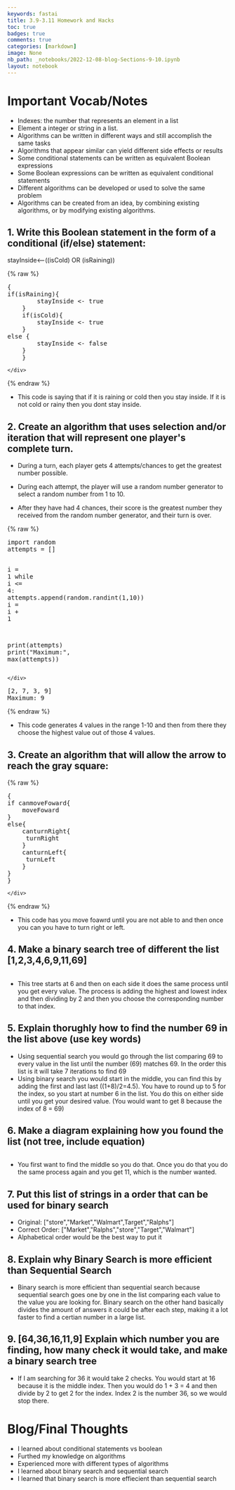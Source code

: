 ```yaml
---
keywords: fastai
title: 3.9-3.11 Homework and Hacks
toc: true 
badges: true
comments: true
categories: [markdown]
image: None
nb_path: _notebooks/2022-12-08-blog-Sections-9-10.ipynb
layout: notebook
---
```


<!--
#################################################
### THIS FILE WAS AUTOGENERATED! DO NOT EDIT! ###
#################################################
# file to edit: _notebooks/2022-12-08-blog-Sections-9-10.ipynb
-->

<div class="container" id="notebook-container">
        
<div class="cell border-box-sizing text_cell rendered"><div class="inner_cell">
<div class="text_cell_render border-box-sizing rendered_html">
<h1 id="Important-Vocab/Notes">Important Vocab/Notes<a class="anchor-link" href="#Important-Vocab/Notes"> </a></h1><ul>
<li>Indexes: the number that represents an element in a list</li>
<li>Element a integer or string in a list.</li>
<li>Algorithms can be written in different ways and still accomplish the same tasks</li>
<li>Algorithms that appear similar can yield different side effects or results</li>
<li>Some conditional statements can be written as equivalent Boolean expressions</li>
<li>Some Boolean expressions can be written as equivalent conditional statements</li>
<li>Different algorithms can be developed or used to solve the same problem</li>
<li>Algorithms can be created from an idea, by combining existing algorithms, or by modifying existing algorithms.</li>
</ul>

</div>
</div>
</div>
<div class="cell border-box-sizing text_cell rendered"><div class="inner_cell">
<div class="text_cell_render border-box-sizing rendered_html">
<h2 id="1.-Write-this-Boolean-statement-in-the-form-of-a-conditional-(if/else)-statement:">1. <strong>Write this Boolean statement in the form of a conditional (if/else) statement:</strong><a class="anchor-link" href="#1.-Write-this-Boolean-statement-in-the-form-of-a-conditional-(if/else)-statement:"> </a></h2><p>stayInside⟵((isCold) OR (isRaining))</p>

</div>
</div>
</div>
    {% raw %}
    
<div class="cell border-box-sizing code_cell rendered">
<div class="input">

<div class="inner_cell">
    <div class="input_area">
<div class=" highlight hl-ipython3"><pre><span></span><span class="p">{</span>
<span class="k">if</span><span class="p">(</span><span class="n">isRaining</span><span class="p">){</span>
        <span class="n">stayInside</span> <span class="o">&lt;-</span> <span class="n">true</span>
    <span class="p">}</span>
    <span class="k">if</span><span class="p">(</span><span class="n">isCold</span><span class="p">){</span>
        <span class="n">stayInside</span> <span class="o">&lt;-</span> <span class="n">true</span>
    <span class="p">}</span>
<span class="k">else</span> <span class="p">{</span>
        <span class="n">stayInside</span> <span class="o">&lt;-</span> <span class="n">false</span>
    <span class="p">}</span>
    <span class="p">}</span>
</pre></div>

    </div>
</div>
</div>

</div>
    {% endraw %}

<div class="cell border-box-sizing text_cell rendered"><div class="inner_cell">
<div class="text_cell_render border-box-sizing rendered_html">
<ul>
<li>This code is saying that if it is raining or cold then you stay inside. If it is not cold or rainy then you dont stay inside.</li>
</ul>

</div>
</div>
</div>
<div class="cell border-box-sizing text_cell rendered"><div class="inner_cell">
<div class="text_cell_render border-box-sizing rendered_html">
<h2 id="2.-Create-an-algorithm-that-uses-selection-and/or-iteration-that-will-represent-one-player's-complete-turn.">2. <strong>Create an algorithm that uses selection and/or iteration that will represent one player's complete turn.</strong><a class="anchor-link" href="#2.-Create-an-algorithm-that-uses-selection-and/or-iteration-that-will-represent-one-player's-complete-turn."> </a></h2><ul>
<li><p>During a turn, each player gets 4 attempts/chances to get the greatest number possible.</p>
</li>
<li><p>During each attempt, the player will use a random number generator to select a random number from 1 to 10.</p>
</li>
<li><p>After they have had 4 chances, their score is the greatest number they received from the random number generator, and their turn is over.</p>
</li>
</ul>

</div>
</div>
</div>
    {% raw %}
    
<div class="cell border-box-sizing code_cell rendered">
<div class="input">

<div class="inner_cell">
    <div class="input_area">
<div class=" highlight hl-ipython3"><pre><span></span><span class="kn">import</span> <span class="nn">random</span>
<span class="n">attempts</span> <span class="o">=</span> <span class="p">[]</span>

<span class="n">i</span> <span class="o">=</span> <span class="mi">1</span> 
<span class="k">while</span> <span class="n">i</span> <span class="o">&lt;=</span> <span class="mi">4</span><span class="p">:</span>
    <span class="n">attempts</span><span class="o">.</span><span class="n">append</span><span class="p">(</span><span class="n">random</span><span class="o">.</span><span class="n">randint</span><span class="p">(</span><span class="mi">1</span><span class="p">,</span><span class="mi">10</span><span class="p">))</span>
    <span class="n">i</span> <span class="o">=</span> <span class="n">i</span> <span class="o">+</span> <span class="mi">1</span>
    
<span class="nb">print</span><span class="p">(</span><span class="n">attempts</span><span class="p">)</span>
<span class="nb">print</span><span class="p">(</span><span class="s2">&quot;Maximum:&quot;</span><span class="p">,</span> <span class="nb">max</span><span class="p">(</span><span class="n">attempts</span><span class="p">))</span>
</pre></div>

    </div>
</div>
</div>

<div class="output_wrapper">
<div class="output">

<div class="output_area">

<div class="output_subarea output_stream output_stdout output_text">
<pre>[2, 7, 3, 9]
Maximum: 9
</pre>
</div>
</div>

</div>
</div>

</div>
    {% endraw %}

<div class="cell border-box-sizing text_cell rendered"><div class="inner_cell">
<div class="text_cell_render border-box-sizing rendered_html">
<ul>
<li>This code generates 4 values in the range 1-10 and then from there they choose the highest value out of those 4 values.</li>
</ul>

</div>
</div>
</div>
<div class="cell border-box-sizing text_cell rendered"><div class="inner_cell">
<div class="text_cell_render border-box-sizing rendered_html">
<h2 id="3.-Create-an-algorithm-that-will-allow-the-arrow-to-reach-the-gray-square:">3. <strong>Create an algorithm that will allow the arrow to reach the gray square:</strong><a class="anchor-link" href="#3.-Create-an-algorithm-that-will-allow-the-arrow-to-reach-the-gray-square:"> </a></h2>
</div>
</div>
</div>
    {% raw %}
    
<div class="cell border-box-sizing code_cell rendered">
<div class="input">

<div class="inner_cell">
    <div class="input_area">
<div class=" highlight hl-ipython3"><pre><span></span><span class="p">{</span>
<span class="k">if</span> <span class="n">canmoveFoward</span><span class="p">{</span>
    <span class="n">moveFoward</span>
<span class="p">}</span>
<span class="k">else</span><span class="p">{</span>
    <span class="n">canturnRight</span><span class="p">{</span>
     <span class="n">turnRight</span>
    <span class="p">}</span>
    <span class="n">canturnLeft</span><span class="p">{</span>
     <span class="n">turnLeft</span>
    <span class="p">}</span>   
<span class="p">}</span>
<span class="p">}</span>
</pre></div>

    </div>
</div>
</div>

</div>
    {% endraw %}

<div class="cell border-box-sizing text_cell rendered"><div class="inner_cell">
<div class="text_cell_render border-box-sizing rendered_html">
<ul>
<li>This code has you move foawrd until you are not able to and then once you can you have to turn right or left.</li>
</ul>

</div>
</div>
</div>
<div class="cell border-box-sizing text_cell rendered"><div class="inner_cell">
<div class="text_cell_render border-box-sizing rendered_html">
<h2 id="4.-Make-a-binary-search-tree-of-different-the-list-[1,2,3,4,6,9,11,69]">4. Make a binary search tree of different the list [1,2,3,4,6,9,11,69]<a class="anchor-link" href="#4.-Make-a-binary-search-tree-of-different-the-list-[1,2,3,4,6,9,11,69]"> </a></h2><p><img src="/james-fastpage/images/copied_from_nb/tree.png" alt=""></p>

</div>
</div>
</div>
<div class="cell border-box-sizing text_cell rendered"><div class="inner_cell">
<div class="text_cell_render border-box-sizing rendered_html">
<ul>
<li>This tree starts at 6 and then on each side it does the same process until you get every value. The process is adding the highest and lowest index and then dividing by 2 and then you choose the corresponding number to that index.</li>
</ul>

</div>
</div>
</div>
<div class="cell border-box-sizing text_cell rendered"><div class="inner_cell">
<div class="text_cell_render border-box-sizing rendered_html">
<h2 id="5.-Explain-thorughly-how-to-find-the-number-69-in-the-list-above-(use-key-words)">5. Explain thorughly how to find the number 69 in the list above (use key words)<a class="anchor-link" href="#5.-Explain-thorughly-how-to-find-the-number-69-in-the-list-above-(use-key-words)"> </a></h2><ul>
<li>Using sequential search you would go through the list comparing 69 to every value in the list until the number (69) matches 69. In the order this list is it will take 7 iterations to find 69</li>
<li>Using binary search you would start in the middle, you can find this by adding the first and last last ((1+8)/2=4.5). You have to round up to 5 for the index, so you start at number 6 in the list. You do this on either side until you get your desired value. (You would want to get 8 because the index of 8 = 69)</li>
</ul>

</div>
</div>
</div>
<div class="cell border-box-sizing text_cell rendered"><div class="inner_cell">
<div class="text_cell_render border-box-sizing rendered_html">
<h2 id="6.-Make-a-diagram-explaining-how-you-found-the-list-(not-tree,-include-equation)">6. Make a diagram explaining how you found the list (not tree, include equation)<a class="anchor-link" href="#6.-Make-a-diagram-explaining-how-you-found-the-list-(not-tree,-include-equation)"> </a></h2><p><img src="/james-fastpage/images/copied_from_nb/binarysearch.png" alt=""></p>

</div>
</div>
</div>
<div class="cell border-box-sizing text_cell rendered"><div class="inner_cell">
<div class="text_cell_render border-box-sizing rendered_html">
<ul>
<li>You first want to find the middle so you do that. Once you do that you do the same process again and you get 11, which is the number wanted.</li>
</ul>

</div>
</div>
</div>
<div class="cell border-box-sizing text_cell rendered"><div class="inner_cell">
<div class="text_cell_render border-box-sizing rendered_html">
<h2 id="7.-Put-this-list-of-strings-in-a-order-that-can-be-used-for-binary-search">7. Put this list of strings in a order that can be used for binary search<a class="anchor-link" href="#7.-Put-this-list-of-strings-in-a-order-that-can-be-used-for-binary-search"> </a></h2><ul>
<li>Original: ["store","Market","Walmart",Target","Ralphs"]</li>
<li>Correct Order: ["Market","Ralphs","store","Target","Walmart"]</li>
<li>Alphabetical order would be the best way to put it</li>
</ul>

</div>
</div>
</div>
<div class="cell border-box-sizing text_cell rendered"><div class="inner_cell">
<div class="text_cell_render border-box-sizing rendered_html">
<h2 id="8.-Explain-why-Binary-Search-is-more-efficient-than-Sequential-Search">8. Explain why Binary Search is more efficient than Sequential Search<a class="anchor-link" href="#8.-Explain-why-Binary-Search-is-more-efficient-than-Sequential-Search"> </a></h2><ul>
<li>Binary search is more efficient than sequential search because sequential search goes one by one in the list comparing each value to the value you are looking for. Binary search on the other hand basically divides the amount of answers it could be after each step, making it a lot faster to find a certian number in a large list.</li>
</ul>

</div>
</div>
</div>
<div class="cell border-box-sizing text_cell rendered"><div class="inner_cell">
<div class="text_cell_render border-box-sizing rendered_html">
<h2 id="9.-[64,36,16,11,9]-Explain-which-number-you-are-finding,-how-many-check-it-would-take,-and-make-a-binary-search-tree">9. [64,36,16,11,9] Explain which number you are finding, how many check it would take, and make a binary search tree<a class="anchor-link" href="#9.-[64,36,16,11,9]-Explain-which-number-you-are-finding,-how-many-check-it-would-take,-and-make-a-binary-search-tree"> </a></h2><ul>
<li>If I am searching for 36 it would take 2 checks. You would start at 16 because it is the middle index. Then you would do 1 + 3 = 4 and then divide by 2 to get 2 for the index. Index 2 is the number 36, so we would stop there.
<img src="/james-fastpage/images/copied_from_nb/question9.png" alt=""></li>
</ul>

</div>
</div>
</div>
<div class="cell border-box-sizing text_cell rendered"><div class="inner_cell">
<div class="text_cell_render border-box-sizing rendered_html">
<h1 id="Blog/Final-Thoughts">Blog/Final Thoughts<a class="anchor-link" href="#Blog/Final-Thoughts"> </a></h1><ul>
<li>I learned about conditional statements vs boolean</li>
<li>Furthed my knowledge on algorithms</li>
<li>Experienced more with different types of algorithms</li>
<li>I learned about binary search and sequential search</li>
<li>I learned that binary search is more effiecient than sequential search</li>
</ul>

</div>
</div>
</div>
</div>
 

